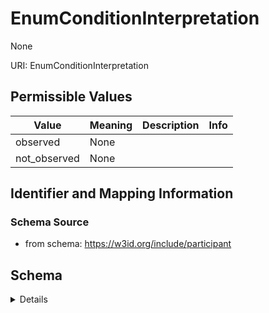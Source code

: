 # EnumConditionInterpretation

None

URI: EnumConditionInterpretation

## Permissible Values

| Value | Meaning | Description | Info |
| --- | --- | --- | --- |
| observed | None |  | |
| not_observed | None |  | |



## Identifier and Mapping Information







### Schema Source


* from schema: https://w3id.org/include/participant




## Schema

<details>
```yaml
name: enum_condition_interpretation
from_schema: https://w3id.org/include/participant
rank: 1000
permissible_values:
  observed:
    text: observed
    title: Observed
  not_observed:
    text: not_observed
    title: Not Observed

```
</details>

